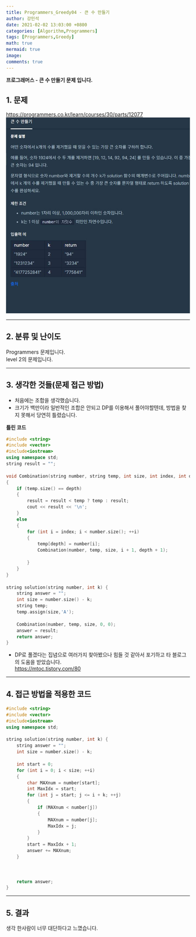 ```yaml
---
title: Programmers_Greedy04 - 큰 수 만들기
author: 강민석
date: 2021-02-02 13:03:00 +0800
categories: [Algorithm,Programmers]
tags: [Programmers,Greedy]
math: true
mermaid: true
image: 
comments: true
---
```


**프로그래머스 - 큰 수 만들기 문제 입니다.**

## 1. 문제
<https://programmers.co.kr/learn/courses/30/parts/12077>
![](/assets/img/sample/Programmers/Greedy04/Problem.JPG)  


-----  

## 2. 분류 및 난이도

Programmers 문제입니다.  
level 2의 문제입니다.  

-----  

## 3. 생각한 것들(문제 접근 방법)

- 처음에는 조합을 생각했습니다.
- 크기가 백만이라 일반적인 조합은 안되고 DP를 이용해서 풀어야할텐데, 방법을 찾지 못해서 당연히 틀렸습니다.  


**틀린 코드**
```c++
#include <string>
#include <vector>
#include<iostream>
using namespace std;
string result = "";

void Combination(string number, string temp, int size, int index, int depth)
{
    if (temp.size() == depth)
    {
        result = result < temp ? temp : result;
        cout << result << '\n';
    }
    else
    {
        for (int i = index; i < number.size(); ++i)
        {
            temp[depth] = number[i];
            Combination(number, temp, size, i + 1, depth + 1);

        }
    }
}

string solution(string number, int k) {
    string answer = "";
    int size = number.size() - k;
    string temp;
    temp.assign(size,'A');

    Combination(number, temp, size, 0, 0);
    answer = result;
    return answer;
}
```

- DP로 풀겠다는 집념으로 여러가지 찾아봤으나 힘들 것 같아서 포기하고 타 블로그의 도움을 받았습니다.  
<https://mtoc.tistory.com/80>

-----  

## 4. 접근 방법을 적용한 코드

```c++
#include <string>
#include <vector>
#include<iostream>
using namespace std;

string solution(string number, int k) {
    string answer = "";
    int size = number.size() - k;
    
    int start = 0;
    for (int i = 0; i < size; ++i)
    {
        char MAXnum = number[start];
        int MaxIdx = start;
        for (int j = start; j <= i + k; ++j)
        {
            if (MAXnum < number[j])
            {
                MAXnum = number[j];
                MaxIdx = j;
            }
        }
        start = MaxIdx + 1;
        answer += MAXnum;
    }


    
    return answer;
}
```
-----

## 5. 결과
생각 한사람이 너무 대단하다고 느꼈습니다.  














 
